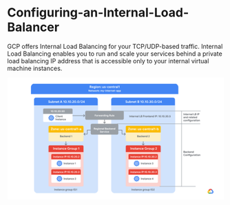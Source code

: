 # Configuring-an-Internal-Load-Balancer
GCP offers Internal Load Balancing for your TCP/UDP-based traffic. Internal Load Balancing enables you to run and scale your services behind a private load balancing IP address that is accessible only to your internal virtual machine instances.

![Image of Sample](image2.png?raw=true)
